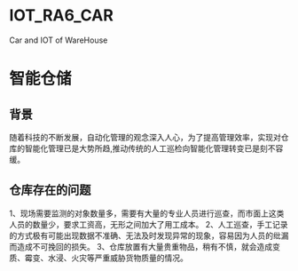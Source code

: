# IOT_RA6_CAR
Car and IOT of WareHouse
# 智能仓储
## 背景
随着科技的不断发展，自动化管理的观念深入人心，为了提高管理效率，实现对仓库的智能化管理已是大势所趋,推动传统的人工巡检向智能化管理转变已是刻不容缓。
## 仓库存在的问题
1、现场需要监测的对象数量多，需要有大量的专业人员进行巡查，而市面上这类人员的数量少，要求工资高，无形之间加大了用工成本。
2、人工巡查，手工记录的方式极有可能出现数据不准确、无法及时发现异常的现象，容易因为人员的纰漏而造成不可挽回的损失。
3、仓库放置有大量贵重物品，稍有不慎，就会造成变质、霉变、水浸、火灾等严重威胁货物质量的情况。
